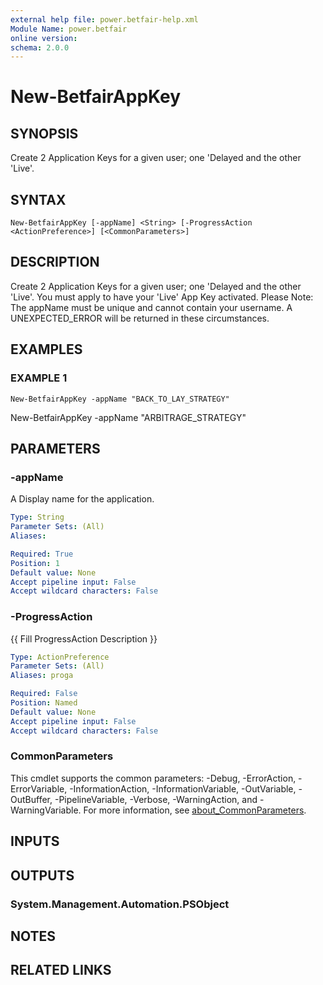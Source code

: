 ```yaml
---
external help file: power.betfair-help.xml
Module Name: power.betfair
online version:
schema: 2.0.0
---
```


# New-BetfairAppKey

## SYNOPSIS
Create 2 Application Keys for a given user; one 'Delayed and the other 'Live'.

## SYNTAX

```
New-BetfairAppKey [-appName] <String> [-ProgressAction <ActionPreference>] [<CommonParameters>]
```

## DESCRIPTION
Create 2 Application Keys for a given user; one 'Delayed and the other 'Live'.
You must apply to have your 'Live' App Key activated.
Please Note:  The appName must be unique and cannot contain your username.
A UNEXPECTED_ERROR will be returned in these circumstances.

## EXAMPLES

### EXAMPLE 1
```
New-BetfairAppKey -appName "BACK_TO_LAY_STRATEGY"
```

New-BetfairAppKey -appName "ARBITRAGE_STRATEGY"

## PARAMETERS

### -appName
A Display name for the application.

```yaml
Type: String
Parameter Sets: (All)
Aliases:

Required: True
Position: 1
Default value: None
Accept pipeline input: False
Accept wildcard characters: False
```

### -ProgressAction
{{ Fill ProgressAction Description }}

```yaml
Type: ActionPreference
Parameter Sets: (All)
Aliases: proga

Required: False
Position: Named
Default value: None
Accept pipeline input: False
Accept wildcard characters: False
```

### CommonParameters
This cmdlet supports the common parameters: -Debug, -ErrorAction, -ErrorVariable, -InformationAction, -InformationVariable, -OutVariable, -OutBuffer, -PipelineVariable, -Verbose, -WarningAction, and -WarningVariable. For more information, see [about_CommonParameters](http://go.microsoft.com/fwlink/?LinkID=113216).

## INPUTS

## OUTPUTS

### System.Management.Automation.PSObject
## NOTES

## RELATED LINKS
